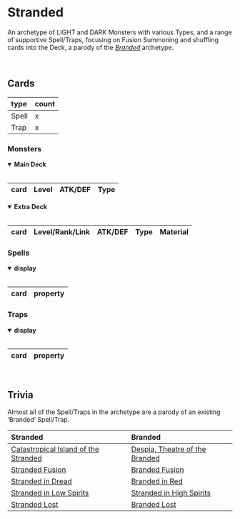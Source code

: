 # Stranded

An archetype of LIGHT and DARK Monsters with various Types, and a range of supportive Spell/Traps, focusing on Fusion Summoning and shuffling cards into the Deck, a parody of the [*Branded*](https://yugipedia.com/wiki/Branded) archetype.


<br>


## Cards

| type | count |
| :--- | :---- |
| Spell | x |
| Trap  | x |

### Monsters

<details open>
  <summary> <b> Main Deck </b> </summary> <br>

| card | Level | ATK/DEF | Type |
| :--- | :---- | :------ | :--- |

</details>

<details open>
  <summary> <b> Extra Deck </b> </summary> <br>

| card | Level/Rank/Link | ATK/DEF | Type | Material |
| :--- | :-------------- | :------ | :--- | :------- |

</details>

### Spells

<details open>
  <summary> <b> display </b> </summary> <br>

| card | property |
| :--- | :------- |

</details>

### Traps

<details open>
  <summary> <b> display </b> </summary> <br>

| card | property |
| :--- | :------- |

</details>


<br>


## Trivia

Almost all of the Spell/Traps in the archetype are a parody of an existing ‘Branded’ Spell/Trap.

| Stranded | Branded |
| :------- | :------ |
| [Catastropical Island of the Stranded](#Spells) | [Despia, Theatre of the Branded](https://yugipedia.com/wiki/Despia,_Theater_of_the_Branded) |
| [Stranded Fusion](#Spells) | [Branded Fusion](https://yugipedia.com/wiki/Branded_Fusion) |
| [Stranded in Dread](#Spells) | [Branded in Red](https://yugipedia.com/wiki/Branded_in_Red) |
| [Stranded in Low Spirits](#Spells) | [Stranded in High Spirits](https://yugipedia.com/wiki/Branded_in_High_Spirits) |
| [Stranded Lost](#Traps) | [Branded Lost](https://yugipedia.com/wiki/Branded_Lost) |
